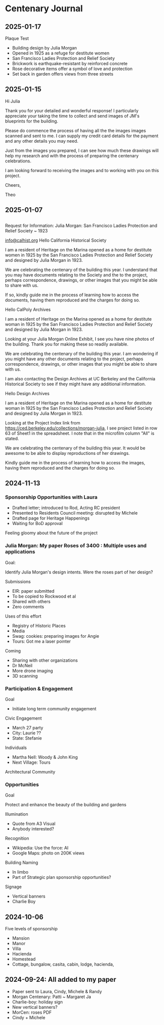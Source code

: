 # Centenary Journal

## 2025-01-17

Plaque Test

* Building design by Julia Morgan
* Opened in 1925 as a refuge for destitute women
* San Francisco Ladies Protection and Relief Society
* Brickwork is earthquake-resistant by reinforced concrete
* Rose decorative items offer a symbol of love and protection
* Set back in garden offers views from three streets


## 2025-01-15

Hi Julia

Thank you for your detailed and wonderful response! I particularly appreciate your taking the time to collect and send images of JM's blueprints for the building.

Please do commence the process of having all the the images images scanned and sent to me. I can supply my credit card details for the payment and any other details you may need.

Just from the images you prepared, I can see how much these drawings will help my research and with the process of preparing the centenary celebrations.

I am looking forward to receiving the images and to working with you on this project.

Cheers,

Theo


## 2025-01-07

##

Request for Information: Julia Morgan: San Francisco Ladies Protection and Relief Society ~ 1923

info@calhist.org
Hello California Historical Society

I am a resident of Heritage on the Marina opened as a home for destitute women in 1925 by the San Francisco Ladies Protection and Relief Society and designed by Julia Morgan in 1923.

We are celebrating the centenary of the building this year. I understand that you may have documents relating to the Society and the to the project, perhaps correspondence, drawings, or other images that you might be able to share with us.

If so, kindly guide me in the process of learning how to access the documents, having them reproduced and the charges for doing so.


Hello CalPoly Archives

I am a resident of Heritage on the Marina opened as a home for destitute woman in 1925 by the San Francisco Ladies Protection and Relief Society and designed by Julia Morgan in 1923.

Looking at your Julia Morgan Online Exhibit, I see you have nine photos of the building. Thank you for making these so readily available.

We are celebrating the centenary of the building this year. I am wondering if you might have any other documents relating to the project, perhaps correspondence, drawings, or other images that you might be able to share with us.

I am also contacting the Design Archives at UC Berkeley and the California Historical Society to see if they might have any additional information.





Hello Design Archives

I am a resident of Heritage on the Marina opened as a home for destitute woman in 1925 by the San Francisco Ladies Protection and Relief Society and designed by Julia Morgan in 1923.

Looking at the Project Index link from https://ced.berkeley.edu/collections/morgan-julia, I see project listed in row 63 of Sheet1 in the spreadsheet. I note that in the microfilm column "All" is stated.

We are celebrating the centenary of the building this year. It would be awesome to be able to display reproductions of her drawings.

Kindly guide me in the process of learning how to access the images, having them reproduced and the charges for doing so.


## 2024-11-13

### Sponsorship Opportunities with Laura

* Drafted letter; introduced to Rod, Acting RC president
* Presented to Residents Council meeting: disrupted by Michele
* Drafted page for Heritage Happenings
* Waiting for BoD approval

Feeling gloomy about the future of the project

### Julia Morgan: My paper Roses of 3400 : Multiple uses and applications

Goal:

Identify Julia Morgan's design intents. Were the roses part of her design?

Submissions

* EIR: paper submitted
* To be copied to Rockwood et al
* Shared with others
* Zero comments

Uses of this effort

* Registry of Historic Places
* Media
* Swag: cookies: preparing images for Angie
* Tours: Got me a laser pointer

Coming

* Sharing with other organizations
* Dr McNeil
* More drone imaging
* 3D scanning


### Participation & Engagement

Goal

* Initiate long term community engagement


Civic Engagement

* March 27 party
* City: Laurie ??
* State: Stefanie

Individuals

* Martha Nell: Woody & John King
* Next Village: Tours

Architectural Community


### Opportunities

Goal

Protect and enhance the beauty of the building and gardens

Illumination

* Quote from A3 Visual
* Anybody interested?

Recognition

* Wikipedia: Use the force: AI
* Google Maps: photo on 200K views

Building Naming

* In limbo
* Part of Strategic plan sponsorship opportunities?

Signage

* Vertical banners
* Charlie Boy


## 2024-10-06

Five levels of sponsorship

* Mansion
* Manor
* Villa
* Hacienda
* Homestead
* Cottage, bungalow, casita, cabin, lodge, hacienda,

## 2024-09-24: All added to my paper

* Paper sent to Laura, Cindy, Michele &amp; Randy
* Morgan Centenary: Patti ~ Margaret Ja
* Charlie-boy: holiday sign
* New vertical banners?
* MorCen: roses PDF
* Cindy + Michele
